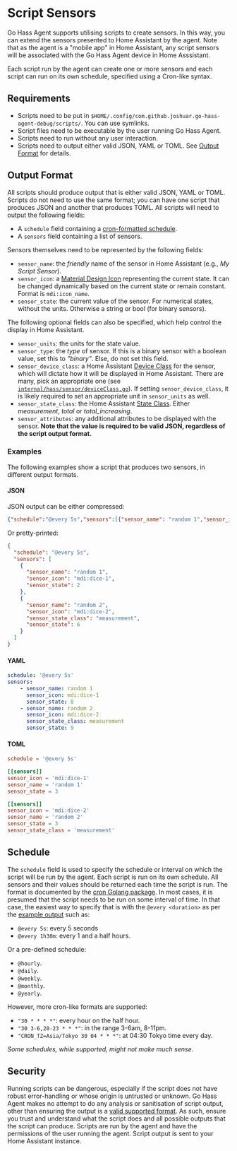 <!--
 Copyright (c) 2023 Joshua Rich <joshua.rich@gmail.com>
 
 This software is released under the MIT License.
 https://opensource.org/licenses/MIT
-->

# Script Sensors

Go Hass Agent supports utilising scripts to create sensors. In this way, you can
extend the sensors presented to Home Assistant by the agent. Note that as the
agent is a "mobile app" in Home Assistant, any script sensors will be associated
with the Go Hass Agent device in Home Asssistant. 

Each script run by the agent can create one or more sensors and each script can
run on its own schedule, specified using a Cron-like syntax.


## Requirements

- Scripts need to be put in `$HOME/.config/com.github.joshuar.go-hass-agent-debug/scripts/`. You can use symlinks.
- Script files need to be executable by the user running Go Hass Agent.
- Scripts need to run without any user interaction. 
- Scripts need to output either valid JSON, YAML or TOML. See [Output Format](#output-format) for details. 


## Output Format

All scripts should produce output that is either valid JSON, YAML or TOML.
Scripts do not need to use the same format; you can have one script that
produces JSON and another that produces TOML. All scripts will need to output the following fields:

- A `schedule` field containing a [cron-formatted schedule](#schedule).
- A `sensors` field containing a list of sensors.

Sensors themselves need to be represented by the following fields:

- `sensor_name`: the *friendly* name of the sensor in Home Assistant (e.g., *My Script Sensor*).
- `sensor_icon`: a [Material Design
Icon](https://pictogrammers.github.io/@mdi/font/2.0.46/) representing the
current state. It can be changed dynamically based on the current state or
remain constant. Format is `mdi:icon_name`.
- `sensor_state`: the current value of the sensor. For numerical states, without
  the units. Otherwise a string or bool (for binary sensors).

The following optional fields can also be specified, which help control the display in Home Assistant.

- `sensor_units`: the units for the state value.  
- `sensor_type`: the *type* of sensor. If this is a binary sensor with a boolean
  value, set this to *"binary"*. Else, do not set this field.
- `sensor_device_class`: a Home Assistant [Device Class](https://developers.home-assistant.io/docs/core/entity/sensor/#available-device-classes)
for the sensor, which will dictate how it will be displayed in Home Assistant.
There are many, pick an appropriate one (see
[`internal/hass/sensor/deviceClass.go`](../../internal/hass/sensor/deviceClass.go)).
If setting `sensor_device_class`, it is likely required to set an appropriate
unit in `sensor_units` as well.
- `sensor_state_class`: the Home Assistant [State Class](https://developers.home-assistant.io/docs/core/entity/sensor/#available-state-classes). Either *measurement*, *total* or *total_increasing*.
- `sensor_attributes`: any additional attributes to be displayed with the sensor. **Note that the value is required to be valid JSON, regardless of the script output format.**

### Examples

The following examples show a script that produces two sensors, in different output formats.

#### JSON

JSON output can be either compressed:

```json
{"schedule":"@every 5s","sensors":[{"sensor_name": "random 1","sensor_icon": "mdi:dice-1","sensor_state":1},{"sensor_name": "random 2","sensor_icon": "mdi:dice-2","sensor_state_class":"measurement","sensor_state":6}]}
```

Or pretty-printed:

```json
{
  "schedule": "@every 5s",
  "sensors": [
    {
      "sensor_name": "random 1",
      "sensor_icon": "mdi:dice-1",
      "sensor_state": 2
    },
    {
      "sensor_name": "random 2",
      "sensor_icon": "mdi:dice-2",
      "sensor_state_class": "measurement",
      "sensor_state": 6
    }
  ]
}
```

#### YAML

```yaml
schedule: '@every 5s'
sensors:
    - sensor_name: random 1
      sensor_icon: mdi:dice-1
      sensor_state: 8
    - sensor_name: random 2
      sensor_icon: mdi:dice-2
      sensor_state_class: measurement
      sensor_state: 9
```

#### TOML

```toml
schedule = '@every 5s'

[[sensors]]
sensor_icon = 'mdi:dice-1'
sensor_name = 'random 1'
sensor_state = 3

[[sensors]]
sensor_icon = 'mdi:dice-2'
sensor_name = 'random 2'
sensor_state = 3
sensor_state_class = 'measurement'
```


## Schedule

The `schedule` field is used to specify the schedule or interval on which the script will be run by the agent. Each script is run on its own schedule. All sensors and their values should be returned each time the script is run. The format is documented by the [cron Golang package](https://pkg.go.dev/github.com/robfig/cron/v3#hdr-CRON_Expression_Format). In most cases, it is presumed that the script needs to be run on some interval of time. In that case, the easiest way to specify that is with the `@every <duration>` as per the [example output](#examples) such as:

- `@every 5s`: every 5 seconds
- `@every 1h30m`: every 1 and a half hours.

Or a pre-defined schedule:

- `@hourly`.
- `@daily`.
- `@weekly`.
- `@monthly`.
- `@yearly`.

However, more cron-like formats are supported:

- `"30 * * * *"`: every hour on the half hour.
- `"30 3-6,20-23 * * *"`: in the range 3-6am, 8-11pm.
- `"CRON_TZ=Asia/Tokyo 30 04 * * *"`: at 04:30 Tokyo time every day.

*Some schedules, while supported, might not make much sense.*  

## Security

Running scripts can be dangerous, especially if the script does not have robust error-handling or whose origin is untrusted or unknown. Go Hass Agent makes no attempt to do any analysis or sanitisation of script output, other than ensuring the output is a [valid supported format](#output-format). As such, ensure you trust and understand what the script does and all possible outputs that the script can produce. Scripts are run by the agent and have the permissions of the user running the agent. Script output is sent to your Home Assistant instance. 